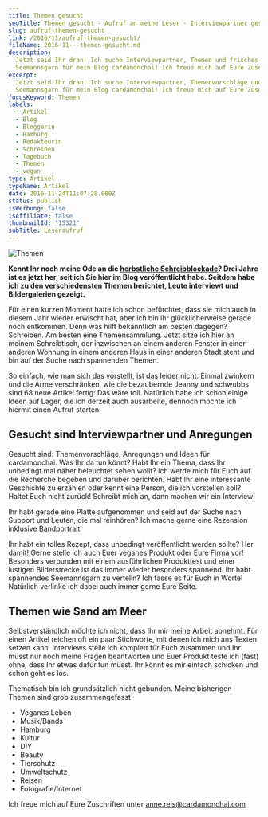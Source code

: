```yaml
---
title: Themen gesucht
seoTitle: Themen gesucht - Aufruf an meine Leser - Interviewpartner gesucht!
slug: aufruf-themen-gesucht
link: /2016/11/aufruf-themen-gesucht/
fileName: 2016-11---themen-gesucht.md
description:
  Jetzt seid Ihr dran! Ich suche Interviewpartner, Themen und frisches
  Seemannsgarn für mein Blog cardamonchai! Ich freue mich auf Eure Zuschriften!
excerpt:
  Jetzt seid Ihr dran! Ich suche Interviewpartner, Themenvorschläge und frisches
  Seemannsgarn für mein Blog cardamonchai! Ich freue mich auf Eure Zuschriften!
focusKeyword: Themen
labels:
  - Artikel
  - Blog
  - Bloggerin
  - Hamburg
  - Redakteurin
  - schreiben
  - Tagebuch
  - Themen
  - vegan
type: Artikel
typeName: Artikel
date: 2016-11-24T11:07:28.000Z
status: publish
isWerbung: false
isAffiliate: false
thumbnailId: "15321"
subTitle: Leseraufruf
---
```


![Themen](http://cardamonchai.com/wp-content/uploads/2016/11/29394622754_0160985023_z-640x427.jpg "Hier könnte Euer Themenvorschlag hängen")

<strong>Kennt Ihr noch meine Ode an die
<a href="http://cardamonchai.com/2013/10/dieser-song-ist-fur-dich-herbstliche-schreibblockade/">herbstliche
Schreibblockade</a>? Drei Jahre ist es jetzt her, seit ich Sie hier im Blog
veröffentlicht habe. Seitdem habe ich zu den verschiedensten Themen berichtet,
Leute interviewt und Bildergalerien gezeigt.</strong>

Für einen kurzen Moment hatte ich schon befürchtet, dass sie mich auch in diesem
Jahr wieder erwischt hat, aber ich bin ihr glücklicherweise gerade noch
entkommen. Denn was hilft bekanntlich am besten dagegen? Schreiben. Am besten
eine Themensammlung. Jetzt sitze ich hier an meinem Schreibtisch, der inzwischen
an einem anderen Fenster in einer anderen Wohnung in einem anderen Haus in einer
anderen Stadt steht und bin auf der Suche nach spannenden Themen.

So einfach, wie man sich das vorstellt, ist das leider nicht. Einmal zwinkern
und die Arme verschränken, wie die bezaubernde Jeanny und schwubbs sind 68 neue
Artikel fertig: Das wäre toll. Natürlich habe ich schon einige Ideen auf Lager,
die ich derzeit auch ausarbeite, dennoch möchte ich hiermit einen Aufruf
starten.

## Gesucht sind Interviewpartner und Anregungen

Gesucht sind: Themenvorschläge, Anregungen und Ideen für cardamonchai. Was Ihr
da tun könnt? Habt Ihr ein Thema, dass Ihr unbedingt mal näher beleuchtet sehen
wollt? Ich werde mich für Euch auf die Recherche begeben und darüber berichten.
Habt Ihr eine interessante Geschichte zu erzählen oder kennt eine Person, die
ich vorstellen soll? Haltet Euch nicht zurück! Schreibt mich an, dann machen wir
ein Interview!

Ihr habt gerade eine Platte aufgenommen und seid auf der Suche nach Support und
Leuten, die mal reinhören? Ich mache gerne eine Rezension inklusive
Bandportrait!

Ihr habt ein tolles Rezept, dass unbedingt veröffentlicht werden sollte? Her
damit! Gerne stelle ich auch Euer veganes Produkt oder Eure Firma vor! Besonders
verbunden mit einem ausführlichen Produkttest und einer lustigen Bilderstrecke
ist das immer wieder besonders spannend. Ihr habt spannendes Seemannsgarn zu
vertelln? Ich fasse es für Euch in Worte! Natürlich verlinke ich dabei auch
immer gerne Eure Seite.

## Themen wie Sand am Meer

Selbstverständlich möchte ich nicht, dass Ihr mir meine Arbeit abnehmt. Für
einen Artikel reichen oft ein paar Stichworte, mit denen ich mich ans Texten
setzen kann. Interviews stelle ich komplett für Euch zusammen und Ihr müsst nur
noch meine Fragen beantworten und Euer Produkt teste ich (fast) ohne, dass Ihr
etwas dafür tun müsst. Ihr könnt es mir einfach schicken und schon geht es los.

Thematisch bin ich grundsätzlich nicht gebunden. Meine bisherigen Themen sind
grob zusammengefasst

<ul>
    <li>Veganes Leben</li>
    <li>Musik/Bands</li>
    <li>Hamburg</li>
    <li>Kultur</li>
    <li>DIY</li>
    <li>Beauty</li>
    <li>Tierschutz</li>
    <li>Umweltschutz</li>
    <li>Reisen</li>
    <li>Fotografie/Internet</li>
</ul>

Ich freue mich auf Eure Zuschriften unter
<a href="mailto:info@cardamonchai.com">anne.reis@cardamonchai.com</a>
